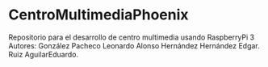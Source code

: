 # CentroMultimediaPhoenix
Repositorio para el desarrollo de centro multimedia usando RaspberryPi 3
Autores:
González Pacheco Leonardo Alonso
Hernández Hernández Edgar.
Ruiz AguilarEduardo.
